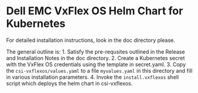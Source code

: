 # Dell EMC VxFlex OS Helm Chart for Kubernetes

For detailed installation instructions, look in the doc directory please.

The general outline is:
    1. Satisfy the pre-requsites outlined in the Release and Installation Notes in the doc directory.
    2. Create a Kubernetes secret with the VxFlex OS credentials using the template in secret.yaml.
    3. Copy the `csi-vxflexos/values.yaml` to a file  `myvalues.yaml` in this directory and fill in various installation parameters.
    4. Invoke the `install.vxflexos` shell script which deploys the helm chart in csi-vxflexos.

